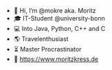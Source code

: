 - 👋 Hi, I’m @mokre aka. Moritz 
- 🎓 IT-Student @university-bonn
- 💻 Into Java, Python, C++ and C
- 🌎 Travelenthusiast
- ⏳ Master Procrastinator
- 📡 https://www.moritzkress.de
